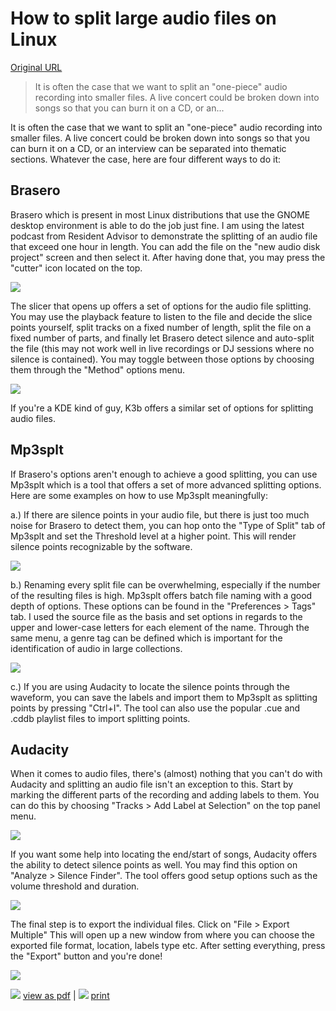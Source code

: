 # How to split large audio files on Linux

[Original URL](https://www.howtoforge.com/tutorial/how-to-split-large-audio-files-on-linux/)

> It is often the case that we want to split an "one-piece" audio recording into smaller files. A live concert could be broken down into songs so that you can burn it on a CD, or an...

It is often the case that we want to split an "one-piece" audio recording into smaller files. A live concert could be broken down into songs so that you can burn it on a CD, or an interview can be separated into thematic sections. Whatever the case, here are four different ways to do it:

## Brasero

Brasero which is present in most Linux distributions that use the GNOME desktop environment is able to do the job just fine. I am using the latest podcast from Resident Advisor to demonstrate the splitting of an audio file that exceed one hour in length. You can add the file on the "new audio disk project" screen and then select it. After having done that, you may press the "cutter" icon located on the top.

[![](https://www.howtoforge.com/images/how-to-split-large-audio-files-on-linux/pic_1.png)](https://www.howtoforge.com/images/how-to-split-large-audio-files-on-linux/big/pic_1.png)

The slicer that opens up offers a set of options for the audio file splitting. You may use the playback feature to listen to the file and decide the slice points yourself, split tracks on a fixed number of length, split the file on a fixed number of parts, and finally let Brasero detect silence and auto-split the file (this may not work well in live recordings or DJ sessions where no silence is contained). You may toggle between those options by choosing them through the "Method" options menu.

[![](https://www.howtoforge.com/images/how-to-split-large-audio-files-on-linux/pic_2.png)](https://www.howtoforge.com/images/how-to-split-large-audio-files-on-linux/big/pic_2.png)

If you're a KDE kind of guy, K3b offers a similar set of options for splitting audio files.

## Mp3splt

If Brasero's options aren't enough to achieve a good splitting, you can use Mp3splt which is a tool that offers a set of more advanced splitting options. Here are some examples on how to use Mp3splt meaningfully:

a.) If there are silence points in your audio file, but there is just too much noise for Brasero to detect them, you can hop onto the "Type of Split" tab of Mp3splt and set the Threshold level at a higher point. This will render silence points recognizable by the software.

[![](https://www.howtoforge.com/images/how-to-split-large-audio-files-on-linux/pic_3.png)](https://www.howtoforge.com/images/how-to-split-large-audio-files-on-linux/big/pic_3.png)

b.) Renaming every split file can be overwhelming, especially if the number of the resulting files is high. Mp3splt offers batch file naming with a good depth of options. These options can be found in the "Preferences > Tags" tab. I used the source file as the basis and set options in regards to the upper and lower-case letters for each element of the name. Through the same menu, a genre tag can be defined which is important for the identification of audio in large collections.

[![](https://www.howtoforge.com/images/how-to-split-large-audio-files-on-linux/pic_4.png)](https://www.howtoforge.com/images/how-to-split-large-audio-files-on-linux/big/pic_4.png)

c.) If you are using Audacity to locate the silence points through the waveform, you can save the labels and import them to Mp3splt as splitting points by pressing "Ctrl+I". The tool can also use the popular .cue and .cddb playlist files to import splitting points.

## Audacity

When it comes to audio files, there's (almost) nothing that you can't do with Audacity and splitting an audio file isn't an exception to this. Start by marking the different parts of the recording and adding labels to them. You can do this by choosing "Tracks > Add Label at Selection" on the top panel menu.

[![](https://www.howtoforge.com/images/how-to-split-large-audio-files-on-linux/pic_5.png)](https://www.howtoforge.com/images/how-to-split-large-audio-files-on-linux/big/pic_5.png)

If you want some help into locating the end/start of songs, Audacity offers the ability to detect silence points as well. You may find this option on "Analyze > Silence Finder". The tool offers good setup options such as the volume threshold and duration.

[![](https://www.howtoforge.com/images/how-to-split-large-audio-files-on-linux/pic_6.png)](https://www.howtoforge.com/images/how-to-split-large-audio-files-on-linux/big/pic_6.png)

The final step is to export the individual files. Click on "File > Export Multiple" This will open up a new window from where you can choose the exported file format, location, labels type etc. After setting everything, press the "Export" button and you're done!

[![](https://www.howtoforge.com/images/how-to-split-large-audio-files-on-linux/pic_7.png)](https://www.howtoforge.com/images/how-to-split-large-audio-files-on-linux/big/pic_7.png)

![](https://www.howtoforge.com/images/pdficon_small.png) [view as pdf](https://www.howtoforge.com/subscription/) | ![](https://www.howtoforge.com/images/print.gif) [print](https://www.howtoforge.com/subscription/)
